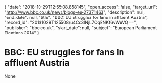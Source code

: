 {
  "date": "2018-10-29T12:55:08.858145", 
  "open_access": false, 
  "target_url": "http://www.bbc.co.uk/news/blogs-eu-27371463", 
  "description": null, 
  "end_date": null, 
  "title": "BBC:  EU struggles for fans in affluent Austria", 
  "record_id": "20181029T125508/u4Cd3lNjL7OqRNKf6vWuVQ==", 
  "publisher": "bbc.co.uk", 
  "start_date": null, 
  "subject": "European Parliament Elections 2014"
}

# BBC:  EU struggles for fans in affluent Austria

None